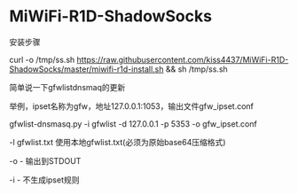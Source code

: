 # MiWiFi-R1D-ShadowSocks
安装步骤

curl -o /tmp/ss.sh https://raw.githubusercontent.com/kiss4437/MiWiFi-R1D-ShadowSocks/master/miwifi-r1d-install.sh && sh /tmp/ss.sh

简单说一下gfwlistdnsmaq的更新

举例，ipset名称为gfw，地址127.0.0.1:1053，输出文件gfw_ipset.conf

gfwlist-dnsmasq.py -i gfwlist -d 127.0.0.1 -p 5353 -o gfw_ipset.conf

-l gfwlist.txt 使用本地gfwlist.txt(必须为原始base64压缩格式)

-o - 输出到STDOUT

-i - 不生成ipset规则
